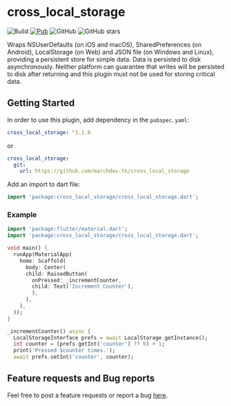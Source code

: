 # cross_local_storage

![Build](https://github.com/marchdev-tk/cross_local_storage/workflows/build/badge.svg)
[![Pub](https://img.shields.io/pub/v/cross_local_storage.svg)](https://pub.dartlang.org/packages/cross_local_storage)
![GitHub](https://img.shields.io/github/license/marchdev-tk/cross_local_storage)
![GitHub stars](https://img.shields.io/github/stars/marchdev-tk/cross_local_storage?style=social)

Wraps NSUserDefaults (on iOS and macOS), SharedPreferences (on Android), LocalStorage (on Web) and JSON file (on Windows and Linux), providing a persistent store for simple data.
Data is persisted to disk asynchronously.
Neither platform can guarantee that writes will be persisted to disk after returning and this plugin must not be used for storing critical data.

## Getting Started

In order to use this plugin, add dependency in the `pubspec.yaml`:

```yaml
cross_local_storage: ^1.1.0
```

or

```yaml
cross_local_storage:
  git:
    url: https://github.com/marchdev-tk/cross_local_storage
```

Add an import to dart file:

```dart
import 'package:cross_local_storage/cross_local_storage.dart';
```

### Example

```dart
import 'package:flutter/material.dart';
import 'package:cross_local_storage/cross_local_storage.dart';

void main() {
  runApp(MaterialApp(
    home: Scaffold(
      body: Center(
      child: RaisedButton(
        onPressed: _incrementCounter,
        child: Text('Increment Counter'),
        ),
      ),
    ),
  ));
}

_incrementCounter() async {
  LocalStorageInterface prefs = await LocalStorage.getInstance();
  int counter = (prefs.getInt('counter') ?? 0) + 1;
  print('Pressed $counter times.');
  await prefs.setInt('counter', counter);
```

## Feature requests and Bug reports

Feel free to post a feature requests or report a bug [here](https://github.com/marchdev-tk/cross_local_storage/issues).
